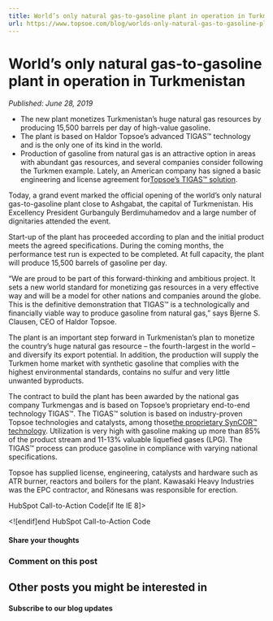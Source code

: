 ```yaml
---
title: World’s only natural gas-to-gasoline plant in operation in Turkmenistan
url: https://www.topsoe.com/blog/worlds-only-natural-gas-to-gasoline-plant-in-operation-in-turkmenistan#main-content
---
```


# World’s only natural gas-to-gasoline plant in operation in Turkmenistan

*Published: June 28, 2019*

- The new plant monetizes Turkmenistan’s huge natural gas resources by producing 15,500 barrels per day of high-value gasoline.
- The plant is based on Haldor Topsoe’s advanced TIGAS™ technology and is the only one of its kind in the world.
- Production of gasoline from natural gas is an attractive option in areas with abundant gas resources, and several companies consider following the Turkmen example. Lately, an American company has signed a basic engineering and license agreement for[Topsoe’s TIGAS™ solution](https://www.topsoe.com/processes/gasoline-synthesis/tigastm).

Today, a grand event marked the official opening of the world’s only natural gas-to-gasoline plant close to Ashgabat, the capital of Turkmenistan. His Excellency President Gurbanguly Berdimuhamedov and a large number of dignitaries attended the event.

Start-up of the plant has proceeded according to plan and the initial product meets the agreed specifications. During the coming months, the performance test run is expected to be completed. At full capacity, the plant will produce 15,500 barrels of gasoline per day.

“We are proud to be part of this forward-thinking and ambitious project. It sets a new world standard for monetizing gas resources in a very effective way and will be a model for other nations and companies around the globe. This is the definitive demonstration that TIGAS™ is a technologically and financially viable way to produce gasoline from natural gas,” says Bjerne S. Clausen, CEO of Haldor Topsoe.

The plant is an important step forward in Turkmenistan’s plan to monetize the country’s huge natural gas resource – the fourth-largest in the world – and diversify its export potential. In addition, the production will supply the Turkmen home market with synthetic gasoline that complies with the highest environmental standards, contains no sulfur and very little unwanted byproducts.

The contract to build the plant has been awarded by the national gas company Turkmengas and is based on Topsoe’s proprietary end-to-end technology TIGAS™. The TIGAS™ solution is based on industry-proven Topsoe technologies and catalysts, among those[the proprietary SynCOR™ technology](https://www.topsoe.com/products/equipment/syncortm-autothermal-reformer-atr). Utilization is very high with gasoline making up more than 85% of the product stream and 11-13% valuable liquefied gases (LPG). The TIGAS™ process can produce gasoline in compliance with varying national specifications.

Topsoe has supplied license, engineering, catalysts and hardware such as ATR burner, reactors and boilers for the plant. Kawasaki Heavy Industries was the EPC contractor, and Rönesans was responsible for erection.

HubSpot Call-to-Action Code[if lte IE 8]><div id="hs-cta-ie-element"></div><![endif][](https://cta-redirect.hubspot.com/cta/redirect/2115834/1a1b276a-ef27-42bf-b784-00656aa20061)end HubSpot Call-to-Action Code

#### Share your thoughts

### Comment on this post

## Other posts you might be interested in

#### Subscribe to our blog updates